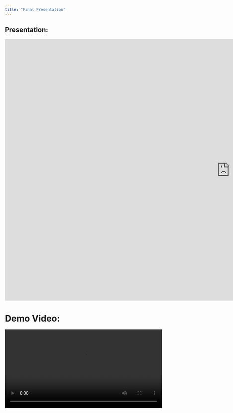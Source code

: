 ```yaml
---
title: "Final Presentation"
---
```

## Presentation:
<iframe src="https://docs.google.com/presentation/d/e/2PACX-1vRPjzVZNFSknlAfBkp7zqQ1jDYrzUj9j_nGQHRhIUwiK93fBEwJuj3qttUUYSY4B3ET9YOyjnBP8syW/pubembed?start=false&loop=true&delayms=60000" 
  frameborder="0" width="1440" height="839" allowfullscreen="true" mozallowfullscreen="true" webkitallowfullscreen="true"></iframe>

# Demo Video:
<div style="max-width: 100%; aspect-ratio: 16/9;">
  <video width="100%" controls>
    <source src="/assets/videos/demo.mp4" type="video/mp4">
  </video>
</div>
